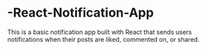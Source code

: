 # -React-Notification-App
This is a basic notification app built with React that sends users notifications when their posts are liked, commented on, or shared.
